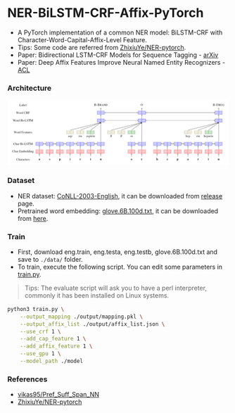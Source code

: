 # NER-BiLSTM-CRF-Affix-PyTorch

+ A PyTorch implementation of a common NER model: BiLSTM-CRF with Character-Word-Capital-Affix-Level Feature.
+ Tips: Some code are referred from [ZhixiuYe/NER-pytorch](https://github.com/ZhixiuYe/NER-pytorch).
+ Paper: Bidirectional LSTM-CRF Models for Sequence Tagging - [arXiv](https://arxiv.org/abs/1508.01991)
+ Paper: Deep Affix Features Improve Neural Named Entity Recognizers - [ACL](https://aclanthology.org/S18-2021/)

### Architecture

![architecture](./assets/arch.png)

### Dataset

+ NER dataset: [CoNLL-2003-English](https://www.clips.uantwerpen.be/conll2003/ner/), it can be downloaded from [release](https://github.com/Aoi-hosizora/NER-BiLSTM-CRF-PyTorch/releases/tag/v0.0.0) page.
+ Pretrained word embedding: [glove.6B.100d.txt](https://nlp.stanford.edu/projects/glove/), it can be downloaded from [here](http://nlp.stanford.edu/data/glove.6B.zip).

### Train

+ First, download eng.train, eng.testa, eng.testb, glove.6B.100d.txt and save to `./data/` folder.
+ To train, execute the following script. You can edit some parameters in [train.py](./train.py).
> Tips: The evaluate script will ask you to have a perl interpreter, commonly it has been installed on Linux systems.

```bash
python3 train.py \
    --output_mapping ./output/mapping.pkl \
    --output_affix_list ./output/affix_list.json \
    --use_crf 1 \
    --add_cap_feature 1 \
    --add_affix_feature 1 \
    --use_gpu 1 \
    --model_path ./model
```

### References

+ [vikas95/Pref_Suff_Span_NN](https://github.com/vikas95/Pref_Suff_Span_NN)
+ [ZhixiuYe/NER-pytorch](https://github.com/ZhixiuYe/NER-pytorch)
